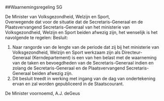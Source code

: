<meta http-equiv='Content-Type' content='text/html; charset=utf-8' />

##Waarnemingsregeling SG

De Minister van Volksgezondheid, Welzijn en Sport,  
Overwegende dat voor de situatie dat de Secretaris-Generaal en de Plaatsvervangend Secretaris-Generaal van het ministerie van Volksgezondheid, Welzijn en Sport beiden afwezig zijn, het wenselijk is het navolgende te regelen:
Besluit:      
1.  Naar rangorde van de lengte van de periode dat zij bij het ministerie van Volksgezondheid, Welzijn en Sport werkzaam zijn als Directeur-Generaal (Kerndepartement) is een van hen belast met de waarneming van de taken en bevoegdheden van de Secretaris-Generaal indien en zolang de Secretaris-Generaal en de Plaatsvervangend Secretaris-Generaal beiden afwezig zijn.   
2.  Dit besluit treedt in werking met ingang van de dag van ondertekening ervan en zal worden gepubliceerd in de Staatscourant.      

De 
Minister voornoemd, 
A.J. deGeus    
